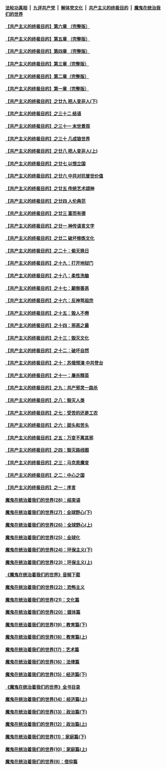 ####  [法轮功真相](../../../../basic/blob/master/README.md?t=04070931) &nbsp;|&nbsp; [九评共产党](../../../../9ping.md/blob/master/README.md?t=04070931) &nbsp;|&nbsp; [解体党文化](../../../../jtdwh.md/blob/master/README.md?t=04070931)  &nbsp;|&nbsp; [共产主义的终极目的](../../../../gczydzjmd.md/blob/master/README.md?t=04070931) &nbsp;|&nbsp; [魔鬼在统治我们的世界](../../../../mgztzwmdsj.md/blob/master/README.md?t=04070931) 

#### [【共产主义的终极目的】第六章 （完整版）](../pages/nsc422/n11428913.md?t=04070931) 

#### [【共产主义的终极目的】第五章 （完整版）](../pages/nsc422/n11428912.md?t=04070931) 

#### [【共产主义的终极目的】第四章 （完整版）](../pages/nsc422/n11428907.md?t=04070931) 

#### [【共产主义的终极目的】第三章（完整版）](../pages/nsc422/n11428848.md?t=04070931) 

#### [【共产主义的终极目的】第二章（完整版）](../pages/nsc422/n11428831.md?t=04070931) 

#### [【共产主义的终极目的】第一章（完整版）](../pages/nsc422/n11417651.md?t=04070931) 

#### [【共产主义的终极目的】之廿九 把人变非人(下)](../pages/nsc422/n11344140.md?t=04070931) 

#### [【共产主义的终极目的】之三十二 结语](../pages/nsc422/n11360535.md?t=04070931) 

#### [【共产主义的终极目的】之三十一 末世景观](../pages/nsc422/n11351129.md?t=04070931) 

#### [【共产主义的终极目的】之三十 几成狼世界](../pages/nsc422/n11348280.md?t=04070931) 

#### [【共产主义的终极目的】之廿八 把人变非人(上)](../pages/nsc422/n11340492.md?t=04070931) 

#### [【共产主义的终极目的】之廿七 以恨立国](../pages/nsc422/n11336944.md?t=04070931) 

#### [【共产主义的终极目的】之廿六 中共对抗普世价值](../pages/nsc422/n11324785.md?t=04070931) 

#### [【共产主义的终极目的】之廿五 传统艺术颂神](../pages/nsc422/n11296396.md?t=04070931) 

#### [【共产主义的终极目的】之廿四 人伦典范](../pages/nsc422/n11296397.md?t=04070931) 

#### [【共产主义的终极目的】之廿三 富而有德](../pages/nsc422/n11283598.md?t=04070931) 

#### [【共产主义的终极目的】之廿一 神传语言文字](../pages/nsc422/n11263265.md?t=04070931) 

#### [【共产主义的终极目的】之廿二 破坏修炼文化](../pages/nsc422/n11245728.md?t=04070931) 

#### [【共产主义的终极目的】之二十：偷天换日](../pages/nsc422/n11238846.md?t=04070931) 

#### [【共产主义的终极目的】之十九：打开地狱门](../pages/nsc422/n11206376.md?t=04070931) 

#### [【共产主义的终极目的】之十八：柔性洗脑](../pages/nsc422/n11199994.md?t=04070931) 

#### [【共产主义的终极目的】之十七：颠倒善恶](../pages/nsc422/n11179782.md?t=04070931) 

#### [【共产主义的终极目的】之十六：反神骂祖宗](../pages/nsc422/n11166798.md?t=04070931) 

#### [【共产主义的终极目的】之十五：毁人不倦](../pages/nsc422/n11166792.md?t=04070931) 

#### [【共产主义的终极目的】之十四：邪恶之最](../pages/nsc422/n11150249.md?t=04070931) 

#### [【共产主义的终极目的】之十三：毁灭文化](../pages/nsc422/n11135227.md?t=04070931) 

#### [【共产主义的终极目的】之十二：破坏自然](../pages/nsc422/n11135214.md?t=04070931) 

#### [【共产主义的终极目的】之十：苏俄预演 中共登台](../pages/nsc422/n11118424.md?t=04070931) 

#### [【共产主义的终极目的】之十一：屠杀精英](../pages/nsc422/n11118442.md?t=04070931) 

#### [【共产主义的终极目的】之九：共产邪灵一路杀](../pages/nsc422/n11114139.md?t=04070931) 

#### [【共产主义的终极目的】之八：毁灭人类](../pages/nsc422/n11108503.md?t=04070931) 

#### [【共产主义的终极目的】之七：受苦的还是工农](../pages/nsc422/n11101809.md?t=04070931) 

#### [【共产主义的终极目的】之六：甜头和苦头](../pages/nsc422/n11096971.md?t=04070931) 

#### [【共产主义的终极目的】之五：万变不离其邪](../pages/nsc422/n11091285.md?t=04070931) 

#### [【共产主义的终极目的】之四：毁灭路线图](../pages/nsc422/n11086284.md?t=04070931) 

#### [【共产主义的终极目的】之三：马克思魔变](../pages/nsc422/n11061941.md?t=04070931) 

#### [【共产主义的终极目的】之二：中心之国](../pages/nsc422/n11047728.md?t=04070931) 

#### [【共产主义的终极目的】之一：序言](../pages/nsc422/n11086077.md?t=04070931) 

#### [魔鬼在统治着我们的世界(28)：结束语](../pages/nsc422/n10936246.md?t=04070931) 

#### [魔鬼在统治着我们的世界(27)：全球野心(下)](../pages/nsc422/n10928319.md?t=04070931) 

#### [魔鬼在统治着我们的世界(26)：全球野心(上)](../pages/nsc422/n10900318.md?t=04070931) 

#### [魔鬼在统治着我们的世界(25)：全球化](../pages/nsc422/n10788205.md?t=04070931) 

#### [魔鬼在统治着我们的世界(24)：环保主义(下)](../pages/nsc422/n10695307.md?t=04070931) 

#### [魔鬼在统治着我们的世界(23)：环保主义(上)](../pages/nsc422/n10688613.md?t=04070931) 

#### [《魔鬼在统治着我们的世界》音频下载](../pages/nsc422/n10635553.md?t=04070931) 

#### [魔鬼在统治着我们的世界(22)：恐怖主义](../pages/nsc422/n10614727.md?t=04070931) 

#### [魔鬼在统治着我们的世界(21)：文化篇](../pages/nsc422/n10597706.md?t=04070931) 

#### [魔鬼在统治着我们的世界(20)：媒体篇](../pages/nsc422/n10586579.md?t=04070931) 

#### [魔鬼在统治着我们的世界(19)：教育篇(下)](../pages/nsc422/n10564808.md?t=04070931) 

#### [魔鬼在统治着我们的世界(18)：教育篇(上)](../pages/nsc422/n10526970.md?t=04070931) 

#### [魔鬼在统治着我们的世界(17)：艺术篇](../pages/nsc422/n10499093.md?t=04070931) 

#### [魔鬼在统治着我们的世界(16)：法律篇](../pages/nsc422/n10485969.md?t=04070931) 

#### [魔鬼在统治着我们的世界(15)：经济篇(下)](../pages/nsc422/n10469975.md?t=04070931) 

#### [《魔鬼在统治着我们的世界》全书目录](../pages/nsc422/n10464261.md?t=04070931) 

#### [魔鬼在统治着我们的世界(14)：经济篇(上)](../pages/nsc422/n10457370.md?t=04070931) 

#### [魔鬼在统治着我们的世界(13)：政治篇(下)](../pages/nsc422/n10448270.md?t=04070931) 

#### [魔鬼在统治着我们的世界(12)：政治篇(上)](../pages/nsc422/n10444576.md?t=04070931) 

#### [魔鬼在统治着我们的世界(11)：家庭篇(下)](../pages/nsc422/n10440961.md?t=04070931) 

#### [魔鬼在统治着我们的世界(10)：家庭篇(上)](../pages/nsc422/n10435448.md?t=04070931) 

#### [魔鬼在统治着我们的世界(9)：信仰篇](../pages/nsc422/n10432159.md?t=04070931) 

